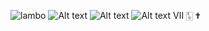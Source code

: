 ![lambo](https://i.pinimg.com/originals/5e/78/af/5e78affab2547d678e4c5458dd931381.gif)
![Alt text](https://blogger.googleusercontent.com/img/b/R29vZ2xl/AVvXsEjG4RBYdsYVf66QKc__O0j5JmfAMPH8x8xFmV7PBkw6BBW8uaP8_3jI-j-Vd59iSp032Ccj80zQL1lvqPLD9THVQa0z4U7QfLVIyrIN0EpWEzVdokfjMj5dJicQeLe9II76wlNh_RQyn4kZ_51VHk-mrlYhJbuKOqDrDbGu2h43sJkFU_ecZDbnqoojzUI_/w640-h360/1portogun.PNG)
![Alt text](https://blogger.googleusercontent.com/img/b/R29vZ2xl/AVvXsEhSQ2YUsKew_5c4PzwV9_aCLowh2PcdbadTaQinPKNj9VRwAVnJ32cfsK4jJ8odXXzxpzi0-tJnl14z7wSOhDej0mSASx-P1VlrmTMk2v_WPi7GHIkyt1s9S53stfm-98Taosw6pdziu7-sKXfM8emvUJHHJJk-zViqTF8xayOUA6aPN1XfrZ4UvWMSNGwu/w640-h354/2portogun.PNG)
![Alt text](https://blogger.googleusercontent.com/img/b/R29vZ2xl/AVvXsEioH-pCUKBnIW9va_iylm_JMpmJDUatMwsH6XB4LALZKpTlumo2L1BDNpMSi1saaBxiQOJFMu_Ygf8ESY3D_p96N0xH5rc8LFTVMM6x7GNP4GeAOJ-4Otn2YFqqwg8AQfKILEw73frmHeNJL_hw0xR1LqedaCrl6kVeX4m-DwxJ9Bcdm3A-zPMC7uJw2G9j/w640-h362/4portogun.PNG)
Ⅶ  🀧  ✟ 



